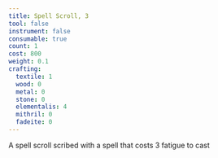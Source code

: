 ```yaml
---
title: Spell Scroll, 3
tool: false
instrument: false
consumable: true
count: 1
cost: 800
weight: 0.1
crafting:
  textile: 1
  wood: 0
  metal: 0
  stone: 0
  elementalis: 4
  mithril: 0
  fadeite: 0
---
```

A spell scroll scribed with a spell that costs 3 fatigue to cast
